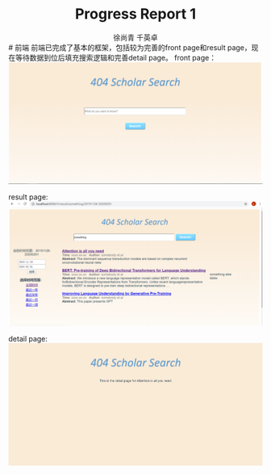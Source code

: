 <center><h1>Progress Report 1</h1>
徐尚青 千英卓  
</center>
# 前端
前端已完成了基本的框架，包括较为完善的front page和result page，现在等待数据到位后填充搜索逻辑和完善detail page。  
front page：
<img alt="snapshot of home page" src="./Homepage.png"> 

result page: 
<img alt="snapshot of result page" src="./result_page.png">

detail page:
<img alt="snapshot of result page" src="./detail_page.png">